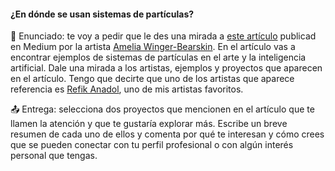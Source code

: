 #### ¿En dónde se usan sistemas de partículas?

🎯 Enunciado: te voy a pedir que le des una mirada a [este artículo](https://studioamelia.medium.com/particle-systems-in-ai-art-a15a6502ff3f) publicad en Medium por la artista 
[Amelia Winger-Bearskin](https://www.studioamelia.com/). En el artículo vas a encontrar ejemplos de 
sistemas de partículas en el arte y la inteligencia artificial. Dale una mirada a los artistas, 
ejemplos y proyectos que aparecen en el artículo. Tengo que decirte que uno de los artistas 
que aparece referencia es [Refik Anadol](https://refikanadol.com/), uno de mis artistas favoritos.

📤 Entrega: selecciona dos proyectos que mencionen en el artículo que te llamen 
la atención y que te gustaría explorar más. Escribe un breve resumen de cada uno de ellos y 
comenta por qué te interesan y cómo crees que se pueden conectar con tu perfil profesional o 
con algún interés personal que tengas.

